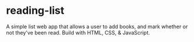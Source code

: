 # reading-list
A simple list web app that allows a user to add books, and mark whether or not they've been read.
Build with HTML, CSS, & JavaScript.
